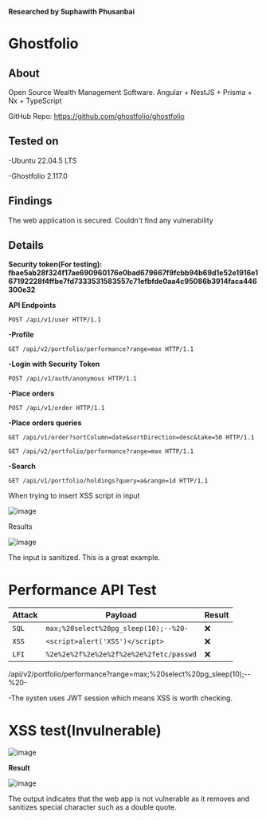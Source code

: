 **Researched by Suphawith Phusanbai**

<h1>Ghostfolio</h1>

<h2>About</h2>

Open Source Wealth Management Software. Angular + NestJS + Prisma + Nx + TypeScript

GitHub Repo: https://github.com/ghostfolio/ghostfolio

<h2>Tested on</h2>

-Ubuntu 22.04.5 LTS

-Ghostfolio 2.117.0

<h2>Findings</h2>

The web application is secured. Couldn't find any vulnerability


<h2>Details</h2>

**Security token(For testing): fbae5ab28f324f17ae690960176e0bad679667f9fcbb94b69d1e52e1916e167192228f4ffbe7fd7333531583557c71efbfde0aa4c95086b3914faca446300e32**

**API Endpoints**



```
POST /api/v1/user HTTP/1.1
```
**-Profile**

```
GET /api/v2/portfolio/performance?range=max HTTP/1.1
```

**-Login with Security Token**

```
POST /api/v1/auth/anonymous HTTP/1.1
```
**-Place orders**

```
POST /api/v1/order HTTP/1.1
```
**-Place orders queries**

```
GET /api/v1/order?sortColumn=date&sortDirection=desc&take=50 HTTP/1.1
```


```
GET /api/v2/portfolio/performance?range=max HTTP/1.1
```
**-Search**
```
GET /api/v1/portfolio/holdings?query=a&range=1d HTTP/1.1
```
When trying to insert XSS script in input

![image](https://github.com/user-attachments/assets/3f3b634f-c910-4e28-bafa-51b1c1b60371)


Results

![image](https://github.com/user-attachments/assets/aa9883c3-a631-4fcf-9267-2507860d8d34)

The input is sanitized. This is a great example.


<h1>Performance API Test</h1>

| Attack                     | Payload                 | Result | 
| ------------------------ | --------------------- | ------------- | 
| `SQL`      | `max;%20select%20pg_sleep(10);--%20-`              |      :x:         | 
| `XSS`      | `<script>alert('XSS')</script>`              |      :x:         | 
| `LFI`      | `%2e%2e%2f%2e%2e%2f%2e%2e%2fetc/passwd`              |      :x:         |



/api/v2/portfolio/performance?range=max;%20select%20pg_sleep(10);--%20-




-The systen uses JWT session which means XSS is worth checking.

<h1>XSS test(Invulnerable)</h1>

![image](https://github.com/user-attachments/assets/a5ec684c-7bc3-4099-9a15-02ad0da2ee45)

**Result**

![image](https://github.com/user-attachments/assets/79cab867-dbaf-4da8-9867-91bf3e3c787d)

The output indicates that the web app is not vulnerable as it removes and sanitizes special character such as a double quote.

